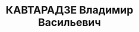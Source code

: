 ---
title: КАВТАРАДЗЕ Владимир Васильевич
description: '1894 г.р., м.р.: г. Кутаиси, грузин, из дворян, образование: высшее
  заочное, беспартийный

  бухгалтер Грузснабсбыта

  прож.: г. Тбилиси, ул. Трибунальная №7

  арестован 3 отд. УГБ НКВД ГССР 15.10.1937 содержался в Тбилисской тюрьме

  Обвинение: 58-7, 58-11 УК ГССР [* «в 1936 г. был завербован в контрреволюционную
  диверсионно-вредительскую организацию ныне осужденным руководителем контрреволюционной
  организации правых Иванишвили Н. Г. по заданию которого проводил подрывную работу
  в Грузснабсбыте по линии бухгалтерии, выразившуюся в завуалировании своей подрывной
  работы проведенной контрреволюционной организацией по конторам Грузснабсбыта.» ]

  Приговор: тройка при НКВД ГССР (Гоглидзе, Церетели, Талахадзе, Морозов - докладчик
  Матуизо), 07.12.1937 — ВМН

  * бывший подполковник царской армии и бывший капитан меньшевистской армии. // Объявлено:
  умер 03.12.1942 г. от рака прямой кишки. Смерть зарегистрирована в бюро ЗАГСа р-на
  Калиниа г. Тбилиси 25.05.1957 г., акт №137.'
---